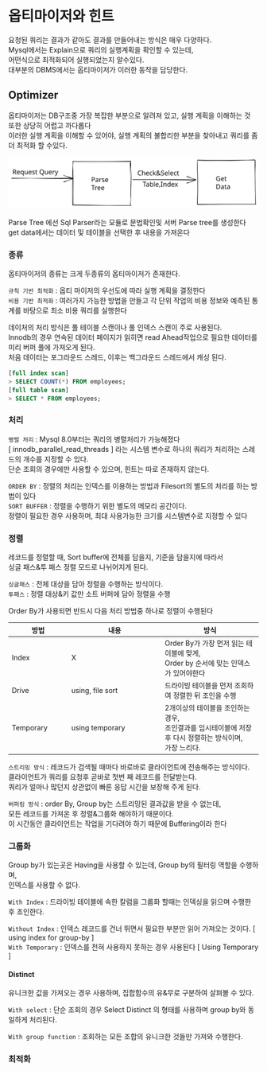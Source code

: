 # 옵티마이저와 힌트

요청된 쿼리는 결과가 같아도 결과를 만들어내는 방식은 매우 다양하다.\
Mysql에서는 Explain으로 쿼리의 실행계획을 확인할 수 있는데, \
어떤식으로 최적화되어 실행되었는지 알수있다.\
대부분의 DBMS에서는 옵티마이저가 이러한 동작을 담당한다.

## Optimizer

옵티마이저는 DB구조중 가장 복잡한 부분으로 알려져 있고, 실행 계획을 이해하는 것 또한 상당히 어렵고 까다롭다\
이러한 실행 계획을 이해할 수 있어야, 실행 계획의 불합리한 부분을 찾아내고 쿼리를 좀더 최적화 할 수있다.

<img src="../../.gitbook/assets/file.excalidraw (1) (2) (1).svg" alt="" class="gitbook-drawing">

Parse Tree 에선  Sql Parser라는 모듈로 문법확인및 서버 Parse tree를 생성한다\
get data에서는 데이터 및 테이블을 선택한 후 내용을 가져온다

### 종류

옵티마이저의 종류는 크게 두종류의 옵티마이저가 존재한다.

`규칙 기반 최적화` : 옵티 마이저의 우선도에 따라 실행 계획을 결정한다\
`비용 기반 최적화` : 여러가지 가능한 방법을 만들고 각 단위 작업의 비용 정보와 예측된 통계를 바탕으로 최소 비용 쿼리를 실행한다

데이처의 처리 방식은 풀 테이블 스캔이나 풀 인덱스 스캔이 주로 사용된다.\
Innodb의 경우 연속된 데이터 페이지가 읽히면 read Ahead작업으로 필요한 데이터를 미리 버퍼 풀에 가져오게 된다.\
처음 데이터는 포그라운드 스레드, 이후는 백그라운드 스레드에서 캐싱 된다.

```sql
[full index scan]
> SELECT COUNT(*) FROM employees;
[full table scan]
> SELECT * FROM employees;
```

### 처리

`병렬 처리` : Mysql 8.0부터는 쿼리의 병렬처리가 가능해졌다 \
\[ innodb\_parallel\_read\_threads ] 라는 시스템 변수로 하나의 쿼리가 처리하는 스레드의 개수를 지정할 수 있다.\
단순 조회의 경우에만 사용할 수 있으며, 힌트는 따로 존재하지 않는다.

`ORDER BY` : 정렬의 처리는 인덱스를 이용하는 방법과 Filesort의 별도의 처리를 하는 방법이 있다\
`SORT BUFFER` : 정렬을 수행하기 위한 별도의 메모리 공간이다. \
정렬이 필요한 경우 사용하며, 최대 사용가능한 크기를 시스템변수로 지정할 수 있다

### 정렬

레코드를 정렬할 때, Sort buffer에 전체를 담을지, 기준을 담을지에 따라서 \
싱글 패스&투 패스 정렬 모드로 나뉘어지게 된다.

`싱글패스` : 전체 대상을 담아 정렬을 수행하는 방식이다.\
`투패스` :  정렬 대상&키 값만 소트 버퍼에 담아 정렬을 수행

Order By가 사용되면 반드시 다음 처리 방법중 하나로 정렬이 수행된다

<table><thead><tr><th width="106">방법</th><th width="174">내용</th><th>방식</th></tr></thead><tbody><tr><td>Index</td><td>X</td><td>Order By가 가장 먼저 읽는 테이블에 맞게,<br>Order by 순서에 맞는 인덱스가 있어야한다</td></tr><tr><td>Drive</td><td>using, file sort</td><td>드라이빙 테이블을 먼저 조회하여 정렬한 뒤 조인을 수행</td></tr><tr><td>Temporary</td><td>using temporary</td><td>2개이상의 테이블을 조인하는 경우,<br>조인결과를 임시테이블에 저장 후 다시 정렬하는 방식이며,<br>가장 느리다.</td></tr></tbody></table>

`스트리밍 방식` :  레코드가 검색될 때마다 바로바로 클라이언트에 전송해주는 방식이다.\
클라이언트가 쿼리를 요청후 곧바로 첫번 째 레코드를 전달받는다.\
쿼리가 얼마나 많던지 상관없이 빠른 응답 시간을 보장해 주게 된다.

`버퍼링 방식` : order By, Group by는 스트리밍된 결과값을 받을 수 없는데, \
모든 레코드를 가져온 후 정렬&그룹화 해야하기 때문이다.\
이 시간동안 클라이언트는 작업을 기다려야 하기 때문에 Buffering이라 한다

### 그룹화

Group by가 있는곳은 Having을 사용할 수 있는데, Group by의 필터링 역할을 수행하며,\
인덱스를 사용할 수 없다.

`With Index` : 드라이빙 테이블에 속한 칼럼을 그룹화 할때는 인덱싱을 읽으며 수행한 후 조인한다.

`Without Index` : 인덱스 레코드를 건너 뛰면서 필요한 부분만 읽어 가져오는 것이다. \[ using index for group-by ] \
`With Temporary` :  인덱스를 전혀 사용하지 못하는 경우 사용된다 \[ Using Temporary ]&#x20;

#### Distinct

유니크한 값을 가져오는 경우 사용하며, 집합함수의 유&무로 구분하여 살펴볼 수 있다.

`With select` : 단순 조회의 경우 Select Distinct 의 형태를 사용하며 group by와 동일하게 처리된다.

`With group function` :  조회하는 모든 조합의 유니크한 것들만 가져와 수행한다.

### 최적화

